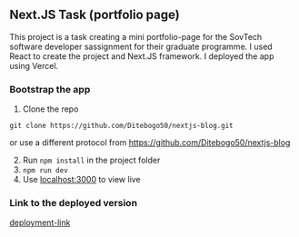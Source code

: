 ## Next.JS Task (portfolio page)

This project is a task creating a mini portfolio-page for the SovTech software developer sassignment for their graduate programme.
I used React to create the project and Next.JS framework. I deployed the app using Vercel. 

### Bootstrap the app

1. Clone the repo
```
git clone https://github.com/Ditebogo50/nextjs-blog.git
```

or use a different protocol from https://github.com/Ditebogo50/nextjs-blog

2. Run `npm install` in the project folder
3. `npm run dev`
4. Use [localhost:3000](http://localhost:3000) to view live

### Link to the deployed version

[deployment-link](https://nextjs-blog-one-sand-62.vercel.app/)
